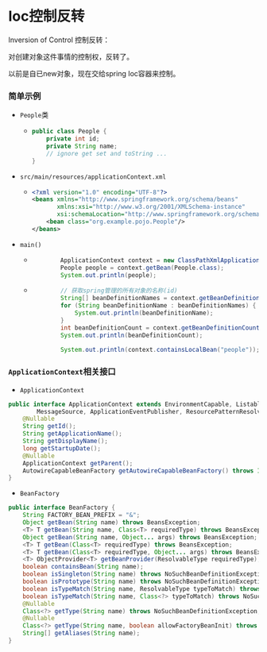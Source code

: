 # Ioc控制反转

Inversion of Control 控制反转：

对创建对象这件事情的控制权，反转了。

以前是自已new对象，现在交给spring Ioc容器来控制。



### 简单示例

- `People`类

  - ```java
    public class People {
        private int id;
        private String name;
    	// ignore get set and toString ...
    }
    
    ```

- `src/main/resources/applicationContext.xml`

  - ```xml
    <?xml version="1.0" encoding="UTF-8"?>
    <beans xmlns="http://www.springframework.org/schema/beans"
           xmlns:xsi="http://www.w3.org/2001/XMLSchema-instance"
           xsi:schemaLocation="http://www.springframework.org/schema/beans http://www.springframework.org/schema/beans/spring-beans.xsd">
        <bean class="org.example.pojo.People"/>
    </beans>
    ```

- `main()`

  - ```java
            ApplicationContext context = new ClassPathXmlApplicationContext("applicationContext.xml");
            People people = context.getBean(People.class);
            System.out.println(people);
    ```

  - ```java
            // 获取spring管理的所有对象的名称(id)
            String[] beanDefinitionNames = context.getBeanDefinitionNames();
            for (String beanDefinitionName : beanDefinitionNames) {
                System.out.println(beanDefinitionName);
            }
            int beanDefinitionCount = context.getBeanDefinitionCount();
            System.out.println(beanDefinitionCount);
          
            System.out.println(context.containsLocalBean("people"));
    ```

  

### `ApplicationContext`相关接口

- `ApplicationContext`

```java
public interface ApplicationContext extends EnvironmentCapable, ListableBeanFactory, HierarchicalBeanFactory,
		MessageSource, ApplicationEventPublisher, ResourcePatternResolver {
	@Nullable
	String getId();
	String getApplicationName();
	String getDisplayName();
	long getStartupDate();
	@Nullable
	ApplicationContext getParent();
	AutowireCapableBeanFactory getAutowireCapableBeanFactory() throws IllegalStateException;
}

```

- `BeanFactory`

```java
public interface BeanFactory {
	String FACTORY_BEAN_PREFIX = "&";
	Object getBean(String name) throws BeansException;
	<T> T getBean(String name, Class<T> requiredType) throws BeansException;
	Object getBean(String name, Object... args) throws BeansException;
	<T> T getBean(Class<T> requiredType) throws BeansException;
	<T> T getBean(Class<T> requiredType, Object... args) throws BeansException;
	<T> ObjectProvider<T> getBeanProvider(ResolvableType requiredType);
	boolean containsBean(String name);
	boolean isSingleton(String name) throws NoSuchBeanDefinitionException;
	boolean isPrototype(String name) throws NoSuchBeanDefinitionException;
	boolean isTypeMatch(String name, ResolvableType typeToMatch) throws NoSuchBeanDefinitionException
	boolean isTypeMatch(String name, Class<?> typeToMatch) throws NoSuchBeanDefinitionException;
	@Nullable
	Class<?> getType(String name) throws NoSuchBeanDefinitionException;
	@Nullable
	Class<?> getType(String name, boolean allowFactoryBeanInit) throws NoSuchBeanDefinitionException;
	String[] getAliases(String name);
}
```

